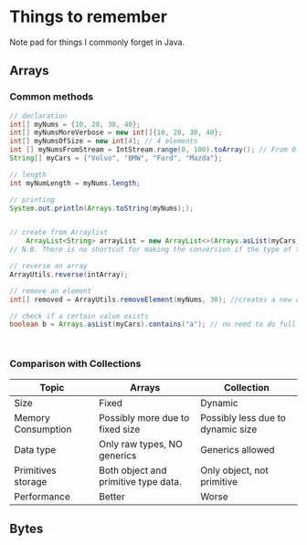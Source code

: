 # Things to remember

Note pad for things I commonly forget in Java.

## Arrays

### Common methods

```java
// declaration
int[] myNums = {10, 20, 30, 40};
int[] myNumsMoreVerbose = new int[]{10, 20, 30, 40};
int[] myNumsOfSize = new int[4]; // 4 elements
int [] myNumsFromStream = IntStream.range(0, 100).toArray(); // From 0 to 99
String[] myCars = {"Volvo", "BMW", "Ford", "Mazda"};

// length
int myNumLength = myNums.length;

// printing
System.out.println(Arrays.toString(myNums););


// create from Arraylist
    ArrayList<String> arrayList = new ArrayList<>(Arrays.asList(myCars));
// N.B. There is no shortcut for making the conversion if the type of the Array is primitive (a for loop would be needed)

// reverse an array
ArrayUtils.reverse(intArray);

// remove an element
int[] removed = ArrayUtils.removeElement(myNums, 30); //creates a new array!

// check if a certain value exists
boolean b = Arrays.asList(myCars).contains("a"); // no need to do full declaration of conversion to ArrayList for successful compilation




```

### Comparison with Collections

| Topic |	Arrays |	Collection |
| ------------- | ------------- | ------------- |
|Size |	Fixed	 | Dynamic
| Memory Consumption |	Possibly more due to fixed size | Possibly less due to dynamic size
| Data type |	Only raw types, NO generics |	Generics allowed
| Primitives storage | 	Both object and primitive type data. |	Only object, not primitive
| Performance |	Better |	Worse

## Bytes